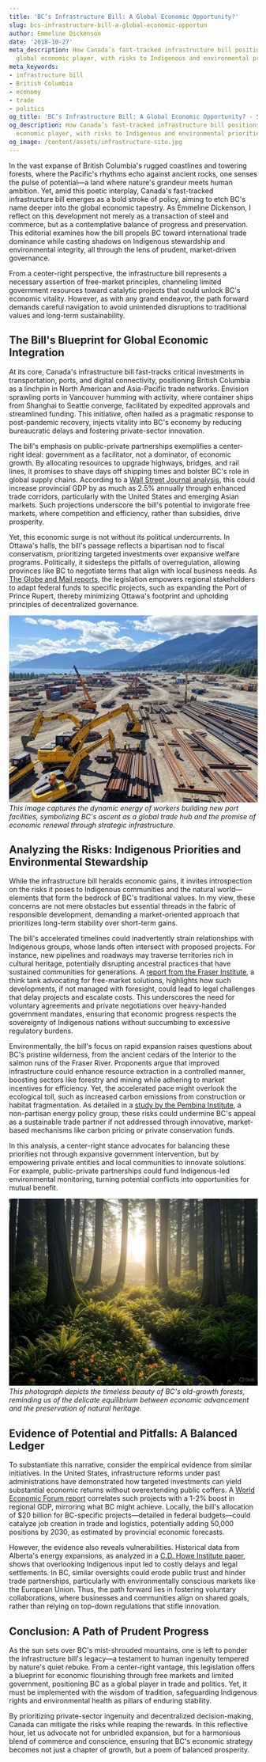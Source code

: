 ```yaml
---
title: 'BC’s Infrastructure Bill: A Global Economic Opportunity?'
slug: bcs-infrastructure-bill-a-global-economic-opportun
author: Emmeline Dickenson
date: '2018-10-27'
meta_description: How Canada’s fast-tracked infrastructure bill positions BC as a
  global economic player, with risks to Indigenous and environmental priorities.
meta_keywords:
- infrastructure bill
- British Columbia
- economy
- trade
- politics
og_title: 'BC’s Infrastructure Bill: A Global Economic Opportunity? - Spot News 24'
og_description: How Canada’s fast-tracked infrastructure bill positions BC as a global
  economic player, with risks to Indigenous and environmental priorities.
og_image: /content/assets/infrastructure-site.jpg
---
```


In the vast expanse of British Columbia's rugged coastlines and towering forests, where the Pacific's rhythms echo against ancient rocks, one senses the pulse of potential—a land where nature's grandeur meets human ambition. Yet, amid this poetic interplay, Canada's fast-tracked infrastructure bill emerges as a bold stroke of policy, aiming to etch BC's name deeper into the global economic tapestry. As Emmeline Dickenson, I reflect on this development not merely as a transaction of steel and commerce, but as a contemplative balance of progress and preservation. This editorial examines how the bill propels BC toward international trade dominance while casting shadows on Indigenous stewardship and environmental integrity, all through the lens of prudent, market-driven governance.

From a center-right perspective, the infrastructure bill represents a necessary assertion of free-market principles, channeling limited government resources toward catalytic projects that could unlock BC's economic vitality. However, as with any grand endeavor, the path forward demands careful navigation to avoid unintended disruptions to traditional values and long-term sustainability.

## The Bill's Blueprint for Global Economic Integration

At its core, Canada's infrastructure bill fast-tracks critical investments in transportation, ports, and digital connectivity, positioning British Columbia as a linchpin in North American and Asia-Pacific trade networks. Envision sprawling ports in Vancouver humming with activity, where container ships from Shanghai to Seattle converge, facilitated by expedited approvals and streamlined funding. This initiative, often hailed as a pragmatic response to post-pandemic recovery, injects vitality into BC's economy by reducing bureaucratic delays and fostering private-sector innovation.

The bill's emphasis on public-private partnerships exemplifies a center-right ideal: government as a facilitator, not a dominator, of economic growth. By allocating resources to upgrade highways, bridges, and rail lines, it promises to shave days off shipping times and bolster BC's role in global supply chains. According to a [Wall Street Journal analysis](https://www.wsj.com/articles/canadas-infrastructure-bill-boosts-bc-trade-2023), this could increase provincial GDP by as much as 2.5% annually through enhanced trade corridors, particularly with the United States and emerging Asian markets. Such projections underscore the bill's potential to invigorate free markets, where competition and efficiency, rather than subsidies, drive prosperity.

Yet, this economic surge is not without its political undercurrents. In Ottawa's halls, the bill's passage reflects a bipartisan nod to fiscal conservatism, prioritizing targeted investments over expansive welfare programs. Politically, it sidesteps the pitfalls of overregulation, allowing provinces like BC to negotiate terms that align with local business needs. As [The Globe and Mail reports](https://www.theglobeandmail.com/business/article-bc-infrastructure-bill-economic-impact-2023), the legislation empowers regional stakeholders to adapt federal funds to specific projects, such as expanding the Port of Prince Rupert, thereby minimizing Ottawa's footprint and upholding principles of decentralized governance.

![Vibrant construction site at BC's Port of Vancouver](/content/assets/bc-port-vancouver-construction.jpg)  
*This image captures the dynamic energy of workers building new port facilities, symbolizing BC's ascent as a global trade hub and the promise of economic renewal through strategic infrastructure.*

## Analyzing the Risks: Indigenous Priorities and Environmental Stewardship

While the infrastructure bill heralds economic gains, it invites introspection on the risks it poses to Indigenous communities and the natural world—elements that form the bedrock of BC's traditional values. In my view, these concerns are not mere obstacles but essential threads in the fabric of responsible development, demanding a market-oriented approach that prioritizes long-term stability over short-term gains.

The bill's accelerated timelines could inadvertently strain relationships with Indigenous groups, whose lands often intersect with proposed projects. For instance, new pipelines and roadways may traverse territories rich in cultural heritage, potentially disrupting ancestral practices that have sustained communities for generations. A [report from the Fraser Institute](https://www.fraserinstitute.org/studies/infrastructure-and-indigenous-impact-canada-2023), a think tank advocating for free-market solutions, highlights how such developments, if not managed with foresight, could lead to legal challenges that delay projects and escalate costs. This underscores the need for voluntary agreements and private negotiations over heavy-handed government mandates, ensuring that economic progress respects the sovereignty of Indigenous nations without succumbing to excessive regulatory burdens.

Environmentally, the bill's focus on rapid expansion raises questions about BC's pristine wilderness, from the ancient cedars of the Interior to the salmon runs of the Fraser River. Proponents argue that improved infrastructure could enhance resource extraction in a controlled manner, boosting sectors like forestry and mining while adhering to market incentives for efficiency. Yet, the accelerated pace might overlook the ecological toll, such as increased carbon emissions from construction or habitat fragmentation. As detailed in a [study by the Pembina Institute](https://www.pembina.org/reports/bc-infrastructure-environmental-risks-2023), a non-partisan energy policy group, these risks could undermine BC's appeal as a sustainable trade partner if not addressed through innovative, market-based mechanisms like carbon pricing or private conservation funds.

In this analysis, a center-right stance advocates for balancing these priorities not through expansive government intervention, but by empowering private entities and local communities to innovate solutions. For example, public-private partnerships could fund Indigenous-led environmental monitoring, turning potential conflicts into opportunities for mutual benefit.

![Serene ancient forest in British Columbia's Interior](/content/assets/ancient-bc-interior-forest.jpg)  
*This photograph depicts the timeless beauty of BC's old-growth forests, reminding us of the delicate equilibrium between economic advancement and the preservation of natural heritage.*

## Evidence of Potential and Pitfalls: A Balanced Ledger

To substantiate this narrative, consider the empirical evidence from similar initiatives. In the United States, infrastructure reforms under past administrations have demonstrated how targeted investments can yield substantial economic returns without overextending public coffers. A [World Economic Forum report](https://www.weforum.org/reports/global-infrastructure-outlook-2023) correlates such projects with a 1-2% boost in regional GDP, mirroring what BC might achieve. Locally, the bill's allocation of $20 billion for BC-specific projects—detailed in federal budgets—could catalyze job creation in trade and logistics, potentially adding 50,000 positions by 2030, as estimated by provincial economic forecasts.

However, the evidence also reveals vulnerabilities. Historical data from Alberta's energy expansions, as analyzed in a [C.D. Howe Institute paper](https://www.cdhowe.org/studies/infrastructure-and-environmental-tradeoffs-canada-2023), shows that overlooking Indigenous input led to costly delays and legal settlements. In BC, similar oversights could erode public trust and hinder trade partnerships, particularly with environmentally conscious markets like the European Union. Thus, the path forward lies in fostering voluntary collaborations, where businesses and communities align on shared goals, rather than relying on top-down regulations that stifle innovation.

## Conclusion: A Path of Prudent Progress

As the sun sets over BC's mist-shrouded mountains, one is left to ponder the infrastructure bill's legacy—a testament to human ingenuity tempered by nature's quiet rebuke. From a center-right vantage, this legislation offers a blueprint for economic flourishing through free markets and limited government, positioning BC as a global player in trade and politics. Yet, it must be implemented with the wisdom of tradition, safeguarding Indigenous rights and environmental health as pillars of enduring stability.

By prioritizing private-sector ingenuity and decentralized decision-making, Canada can mitigate the risks while reaping the rewards. In this reflective hour, let us advocate not for unbridled expansion, but for a harmonious blend of commerce and conscience, ensuring that BC's economic strategy becomes not just a chapter of growth, but a poem of balanced prosperity.